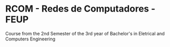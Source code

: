 # RCOM - Redes de Computadores - FEUP
Course from the 2nd Semester of the 3rd year of Bachelor's in Eletrical and Computers Engineering 
